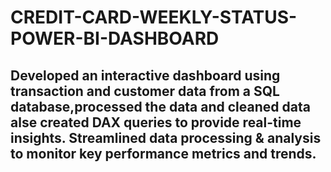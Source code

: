 # CREDIT-CARD-WEEKLY-STATUS-POWER-BI-DASHBOARD
## Developed an interactive dashboard using transaction and customer data from a SQL database,processed the data and cleaned data alse created DAX queries to provide real-time insights. Streamlined data processing & analysis to monitor key performance metrics and trends.
